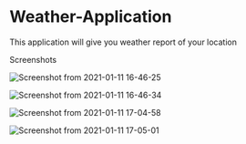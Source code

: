 # Weather-Application
This application will give you weather report of your location 

Screenshots

![Screenshot from 2021-01-11 16-46-25](https://user-images.githubusercontent.com/56672381/104178068-c62d8480-542f-11eb-92d7-4d68e3a2458f.png)

![Screenshot from 2021-01-11 16-46-34](https://user-images.githubusercontent.com/56672381/104178075-c88fde80-542f-11eb-8f3a-63be59b43485.png)

![Screenshot from 2021-01-11 17-04-58](https://user-images.githubusercontent.com/56672381/104178076-c9287500-542f-11eb-981b-e02d561b75e4.png)


![Screenshot from 2021-01-11 17-05-01](https://user-images.githubusercontent.com/56672381/104178082-c9c10b80-542f-11eb-8046-1c77634d3079.png)

